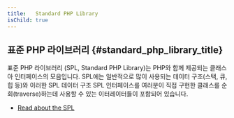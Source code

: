 ```yaml
---
title:   Standard PHP Library
isChild: true
---
```


## 표준 PHP 라이브러리 {#standard_php_library_title}

표준 PHP 라이브러리 (SPL, Standard PHP Library)는 PHP와 함께 제공되는 클래스아 인터페이스의 모음입니다.
SPL에는 일반적으로 많이 사용되는 데이터 구조(스택, 큐, 힙 등)와 이러한 SPL 데이터 구조 SPL 인터페이스를 여러분이 직접 구현한 
클래스를 순회(traverse)하는데 사용할 수 있는 이터레이터들이 포함되어 있습니다.

* [Read about the SPL][spl]

[spl]: http://php.net/manual/en/book.spl.php 
